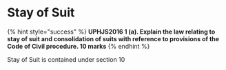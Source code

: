 # Stay of Suit

{% hint style="success" %}
**UPHJS2016 1 \(a\). Explain the law relating to stay of suit and consolidation of suits with reference to provisions of the Code of Civil procedure. 10 marks**
{% endhint %}

Stay of Suit is contained under section 10



